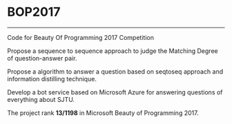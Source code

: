 # BOP2017
-----
Code for Beauty Of Programming 2017 Competition

Propose a sequence to sequence approach to judge the Matching Degree of question-answer pair.

Propose a algorithm to answer a question based on seqtoseq approach and information distilling technique.

Develop a bot service based on Microsoft Azure for answering questions of everything about SJTU.

The project rank **13/1198** in Microsoft Beauty of Programming 2017.
